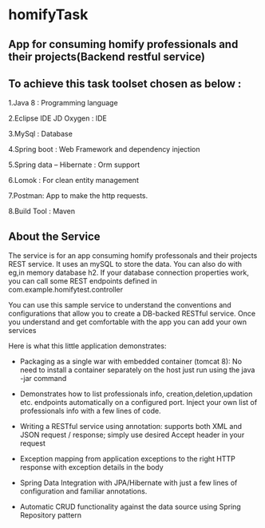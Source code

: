 # homifyTask
## App for consuming homify professionals and their projects(Backend restful service)
## To achieve this task toolset chosen as below :
   1.Java 8 : Programming language
   
   2.Eclipse IDE JD Oxygen : IDE
   
   3.MySql : Database
   
   4.Spring boot : Web Framework and dependency injection
   
   5.Spring data – Hibernate : Orm support
   
   6.Lomok : For clean entity management
   
   7.Postman: App to make the http requests.
   
   8.Build Tool : Maven

## About the Service
The service is for an app consuming homify professonals and their projects REST service. It uses an mySQL to store the data. You can also do with eg,in memory database h2. If your database connection properties work, you can call some REST endpoints defined in com.example.homifytest.controller

You can use this sample service to understand the conventions and configurations that allow you to create a DB-backed RESTful service. Once you understand and get comfortable with the app you can add your own services 

Here is what this little application demonstrates:

  * Packaging as a single war with embedded container (tomcat 8): No need to install a container separately on the host just run using the java -jar command
  
* Demonstrates how to list professionals info, creation,deletion,updation etc. endpoints automatically on a configured port. Inject your own list of professionals info with a few lines of code.

* Writing a RESTful service using annotation: supports both XML and JSON request / response; simply use desired Accept header in your request

* Exception mapping from application exceptions to the right HTTP response with exception details in the body

* Spring Data Integration with JPA/Hibernate with just a few lines of configuration and familiar annotations.

* Automatic CRUD functionality against the data source using Spring Repository pattern


